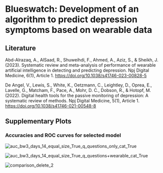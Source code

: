 # Blueswatch: Development of an algorithm to predict depression symptoms based on wearable data

## Literature 
Abd-Alrazaq, A., AlSaad, R., Shuweihdi, F., Ahmed, A., Aziz, S., & Sheikh, J. (2023). Systematic review and meta-analysis of performance of wearable artificial intelligence in detecting and predicting depression. Npj Digital Medicine, 6(1), Article 1. https://doi.org/10.1038/s41746-023-00828-5

De Angel, V., Lewis, S., White, K., Oetzmann, C., Leightley, D., Oprea, E., Lavelle, G., Matcham, F., Pace, A., Mohr, D. C., Dobson, R., & Hotopf, M. (2022). Digital health tools for the passive monitoring of depression: A systematic review of methods. Npj Digital Medicine, 5(1), Article 1. https://doi.org/10.1038/s41746-021-00548-8


## Supplementary Plots

### Accuracies and ROC curves for selected model



![auc_bw3_days_14_equal_size_True_q_questions_only_cat_True](https://github.com/leona-ha/blueswatch_open/assets/50407361/b27bb4ab-cc5a-437d-9d9f-0dffb478cef1)

![auc_bw3_days_14_equal_size_True_q_questions+wearable_cat_True](https://github.com/leona-ha/blueswatch_open/assets/50407361/45af2274-aa8d-4875-8e80-63038686f69d)

![comparison_delete_2](https://github.com/leona-ha/blueswatch_open/assets/50407361/0e85e1d5-23c4-4f54-b9ca-a60e77eaf3c0)

